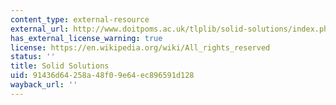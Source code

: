 ```yaml
---
content_type: external-resource
external_url: http://www.doitpoms.ac.uk/tlplib/solid-solutions/index.php
has_external_license_warning: true
license: https://en.wikipedia.org/wiki/All_rights_reserved
status: ''
title: Solid Solutions
uid: 91436d64-258a-48f0-9e64-ec896591d128
wayback_url: ''
---
```

